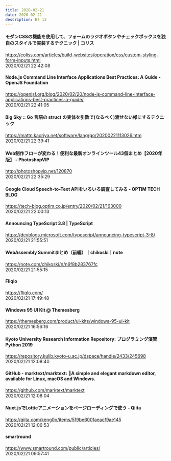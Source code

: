 ```yaml
---
title: 2020-02-21
date: 2020-02-21
description: B! 13
---
```


####   モダンCSSの機能を使用して、フォームのラジオボタンやチェックボックスを独自のスタイルで実装するテクニック | コリス
https://coliss.com/articles/build-websites/operation/css/custom-styling-form-inputs.html<br>
2020/02/21 22:42:08<br>


#### Node.js Command Line Interface Applications Best Practices: A Guide - OpenJS Foundation
https://openjsf.org/blog/2020/02/20/node-js-command-line-interface-applications-best-practices-a-guide/<br>
2020/02/21 22:41:05<br>


#### Big Sky :: Go 言語の struct の実体を引数で(なるべく)渡せない様にするテクニック
https://mattn.kaoriya.net/software/lang/go/20200221113026.htm<br>
2020/02/21 22:39:41<br>


#### Web制作フローが変わる！便利な最新オンラインツール43個まとめ【2020年版】 - PhotoshopVIP
http://photoshopvip.net/120870<br>
2020/02/21 22:35:29<br>


#### Google Cloud Speech-to-Text APIをいろいろ調査してみる - OPTiM TECH BLOG
https://tech-blog.optim.co.jp/entry/2020/02/21/163000<br>
2020/02/21 22:00:13<br>


#### Announcing TypeScript 3.8 | TypeScript
https://devblogs.microsoft.com/typescript/announcing-typescript-3-8/<br>
2020/02/21 21:55:51<br>


#### WebAssembly Summitまとめ（前編）｜chikoski｜note
https://note.com/chikoski/n/n6f8b283767fc<br>
2020/02/21 21:55:15<br>


#### Fliqlo
https://fliqlo.com/<br>
2020/02/21 17:49:48<br>


#### Windows 95 UI Kit @ Themesberg
https://themesberg.com/product/ui-kits/windows-95-ui-kit<br>
2020/02/21 16:56:16<br>


#### Kyoto University Research Information Repository: プログラミング演習 Python 2019
https://repository.kulib.kyoto-u.ac.jp/dspace/handle/2433/245698<br>
2020/02/21 12:08:40<br>


#### GitHub - marktext/marktext: 📝A simple and elegant markdown editor, available for Linux, macOS and Windows.
https://github.com/marktext/marktext<br>
2020/02/21 12:08:04<br>


#### Nuxt.jsでLottieアニメーションをページローディングで使う - Qiita
https://qiita.com/keng0o/items/5f9be600faeacf9ae145<br>
2020/02/21 12:06:53<br>


#### smartround
https://www.smartround.com/public/articles/<br>
2020/02/21 09:57:41<br>


